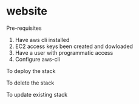 # website

Pre-requisites

1. Have aws cli installed
2. EC2 access keys been created and dowloaded
3. Have a user with programmatic access
4. Configure aws-cli 

To deploy the stack



To delete the stack



To update existing stack